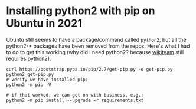 # Installing python2 with pip on Ubuntu in 2021

Ubuntu still seems to have a package/command called `python2`, but all the python2-* packages have been removed
from the repos. Here's what I had to do to get this working (why did I need python2? because [wikiteam](https://github.com/WikiTeam/wikiteam)
still requires python2).

```
curl https://bootstrap.pypa.io/pip/2.7/get-pip.py -o get-pip.py
python2 get-pip.py
# verify we have installed pip:
python2 -m pip -V

# if that worked, we can get on with business, e.g.:
python2 -m pip install --upgrade -r requirements.txt
```
